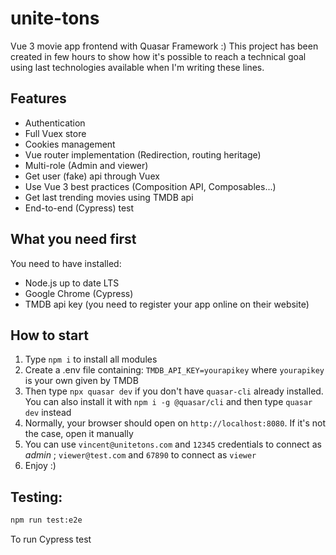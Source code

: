 # unite-tons
Vue 3 movie app frontend with Quasar Framework :)
This project has been created in few hours to show how it's possible to reach a technical goal using last technologies available when I'm writing these lines.

## Features
* Authentication
* Full Vuex store
* Cookies management
* Vue router implementation (Redirection, routing heritage)
* Multi-role (Admin and viewer)
* Get user (fake) api through Vuex
* Use Vue 3 best practices (Composition API, Composables...)
* Get last trending movies using TMDB api
* End-to-end (Cypress) test

## What you need first
You need to have installed:
* Node.js up to date LTS
* Google Chrome (Cypress)
* TMDB api key (you need to register your app online on their website)

## How to start
1. Type `npm i` to install all modules
2. Create a .env file containing: `TMDB_API_KEY=yourapikey` where `yourapikey` is your own given by TMDB
3. Then type `npx quasar dev` if you don't have `quasar-cli` already installed. You can also install it with `npm i -g @quasar/cli` and then type `quasar dev` instead
4. Normally, your browser should open on `http://localhost:8080`. If it's not the case, open it manually
5. You can use `vincent@unitetons.com` and `12345` credentials to connect as *admin* ; `viewer@test.com` and `67890` to connect as `viewer`
6. Enjoy :)

## Testing:
```bash
npm run test:e2e
```
To run Cypress test
